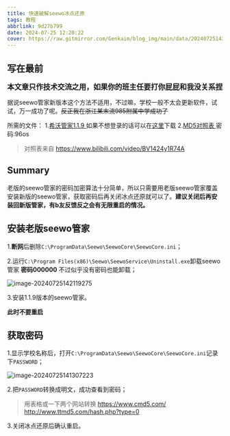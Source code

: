 ```yaml
---
title: 快速破解seewo冰点还原
tags: 教程
abbrlink: 9d27b799
date: 2024-07-25 12:20:22
cover: https://raw.gitmirror.com/Genkaim/blog_img/main/data/202407251432348.webp
---
```



## 写在最前

 <big>**本文章只作技术交流之用，如果你的班主任要打你屁屁和我没关系捏**</big>

据说seewo管家新版本这个方法不适用，不过嘛，学校一般不太会更新软件，试试，万一成功了呢。~~反正我在浙江某末流985附属中学成功了~~

所需的文件：
1.[希沃管家1.1.9 ](https://www.123pan.com/s/Zk0Kjv-5kRx.html) 如果不想登录的话可以在[这里](https://www.iefans.net/soft/v1119124.html)下载
2.[MD5对照表 ](https://wwp.lanzoum.com/iU7uB0cc5i6j )密码:96os 

> 对照表来自 https://www.bilibili.com/video/BV1424y1R74A

## Summary

老版的seewo管家的密码加密算法十分简单，所以只需要用老版seewo管家覆盖安装新版的seewo管家，获取密码后再关闭冰点还原就可以了。**建议关闭后再安装回新版管家，有b友反馈反之会有无限重启的情况。**

## 安装老版seewo管家

1.**断网**后删除`C:\ProgramData\Seewo\SeewoCore\SeewoCore.ini`；

2.运行`C:\Program Files(x86)\Seewo\SeewoService\Uninstall.exe`卸载seewo管家
**密码000000** 不过似乎没有密码也能卸载；

![image-20240725142119275](https://raw.gitmirror.com/Genkaim/blog_img/main/data/202407251421627.png)

3.安装1.1.9版本的seewo管家。

**此时不要重启**

## 获取密码

1.显示学校名称后，打开`C:\ProgramData\Seewo\SeewoCore\SeewoCore.ini`记录下`PASSWORD`；

![image-20240725141307223](https://raw.gitmirror.com/Genkaim/blog_img/main/data/202407251413911.png)

2.把`PASSWORD`转换成明文，成功查看到密码；

>用表格或一下两个网站转换
>https://www.cmd5.com/
>http://www.ttmd5.com/hash.php?type=0

3.关闭冰点还原后确认重启。